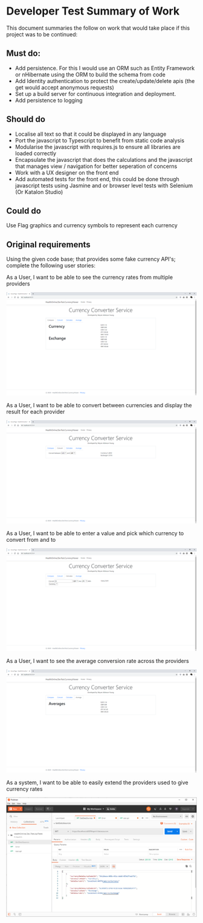 # Developer Test Summary of Work

This document summaries the follow on work that would take place if this project was to be continued:

## Must do:
- Add persistence. For this I would use an ORM such as Entity Framework or nHibernate using the ORM to build the schema from code
- Add Identity authentication to protect the create/update/delete apis (the get would accept anonymous requests)
- Set up a build server for continuous integration and deployment. 
- Add persistence to logging

## Should do
- Localise all text so that it could be displayed in any language
- Port the javascript to Typescript to benefit from static code analysis
- Modularise the javascript with requires.js to ensure all libraries are loaded correctly
- Encapsulate the javascript that does the calculations and the javascript that manages view /  navigation for better seperation of concerns
- Work with a UX designer on the front end
- Add automated tests for the front end, this could be done through javascript tests using Jasmine and or browser level tests with Selenium (Or Katalon Studio)

## Could do
Use Flag graphics and currency symbols to represent each currency

## Original requirements
Using the given code base; that provides some fake currency API's; complete the following user stories:

As a User, I want to be able to see the currency rates from multiple providers

![Compare](assets/answers/compare.png)

As a User, I want to be able to convert between currencies and display the result for each provider

![Compare](assets/answers/convert.png)

As a User, I want to be able to enter a value and pick which currency to convert from and to

![Compare](assets/answers/calculate.png)

As a User, I want to see the average conversion rate across the providers

![Compare](assets/answers/averages.png)

As a system, I want to be able to easily extend the providers used to give currency rates

![Compare](assets/answers/api.png)

